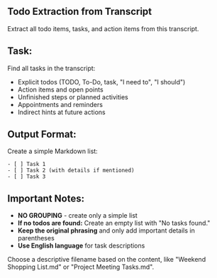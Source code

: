 ## Todo Extraction from Transcript

Extract all todo items, tasks, and action items from this transcript.

## Task:

Find all tasks in the transcript:
- Explicit todos (TODO, To-Do, task, "I need to", "I should")
- Action items and open points
- Unfinished steps or planned activities
- Appointments and reminders
- Indirect hints at future actions

## Output Format:

Create a simple Markdown list:

```
- [ ] Task 1
- [ ] Task 2 (with details if mentioned)
- [ ] Task 3
```

## Important Notes:

- **NO GROUPING** - create only a simple list
- **If no todos are found:** Create an empty list with "No tasks found."
- **Keep the original phrasing** and only add important details in parentheses
- **Use English language** for task descriptions

Choose a descriptive filename based on the content, like "Weekend Shopping List.md" or "Project Meeting Tasks.md".